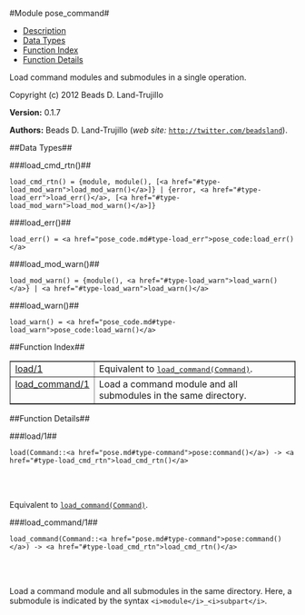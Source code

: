 

#Module pose_command#
* [Description](#description)
* [Data Types](#types)
* [Function Index](#index)
* [Function Details](#functions)


Load command modules and submodules in a single operation.

Copyright (c) 2012 Beads D. Land-Trujillo

__Version:__ 0.1.7

__Authors:__ Beads D. Land-Trujillo (_web site:_ [`http://twitter.com/beadsland`](http://twitter.com/beadsland)).
<a name="types"></a>

##Data Types##




###<a name="type-load_cmd_rtn">load_cmd_rtn()</a>##



	load_cmd_rtn() = {module, module(), [<a href="#type-load_mod_warn">load_mod_warn()</a>]} | {error, <a href="#type-load_err">load_err()</a>, [<a href="#type-load_mod_warn">load_mod_warn()</a>]}



###<a name="type-load_err">load_err()</a>##



	load_err() = <a href="pose_code.md#type-load_err">pose_code:load_err()</a>



###<a name="type-load_mod_warn">load_mod_warn()</a>##



	load_mod_warn() = {module(), <a href="#type-load_warn">load_warn()</a>} | <a href="#type-load_warn">load_warn()</a>



###<a name="type-load_warn">load_warn()</a>##



	load_warn() = <a href="pose_code.md#type-load_warn">pose_code:load_warn()</a>
<a name="index"></a>

##Function Index##


<table width="100%" border="1" cellspacing="0" cellpadding="2" summary="function index"><tr><td valign="top"><a href="#load-1">load/1</a></td><td>Equivalent to <a href="#load_command-1"><tt>load_command(Command)</tt></a>.</td></tr><tr><td valign="top"><a href="#load_command-1">load_command/1</a></td><td>Load a command module and all submodules in the same directory.</td></tr></table>


<a name="functions"></a>

##Function Details##

<a name="load-1"></a>

###load/1##


	load(Command::<a href="pose.md#type-command">pose:command()</a>) -> <a href="#type-load_cmd_rtn">load_cmd_rtn()</a>
<br></br>


Equivalent to [`load_command(Command)`](#load_command-1).<a name="load_command-1"></a>

###load_command/1##


	load_command(Command::<a href="pose.md#type-command">pose:command()</a>) -> <a href="#type-load_cmd_rtn">load_cmd_rtn()</a>
<br></br>


Load a command module and all submodules in the same directory.
Here, a submodule is indicated by the syntax
`<i>module</i>_<i>subpart</i>`.
